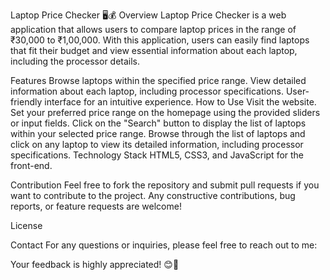 
Laptop Price Checker 🖥️💰
Overview
Laptop Price Checker is a web application that allows users to compare laptop prices in the range of ₹30,000 to ₹1,00,000. With this application, users can easily find laptops that fit their budget and view essential information about each laptop, including the processor details.

Features
Browse laptops within the specified price range.
View detailed information about each laptop, including processor specifications.
User-friendly interface for an intuitive experience.
How to Use
Visit the website.
Set your preferred price range on the homepage using the provided sliders or input fields.
Click on the "Search" button to display the list of laptops within your selected price range.
Browse through the list of laptops and click on any laptop to view its detailed information, including processor specifications.
Technology Stack
HTML5, CSS3, and JavaScript for the front-end.

Contribution
Feel free to fork the repository and submit pull requests if you want to contribute to the project. Any constructive contributions, bug reports, or feature requests are welcome!

License


Contact
For any questions or inquiries, please feel free to reach out to me:

Your feedback is highly appreciated! 😊🙌
